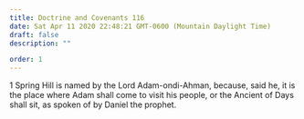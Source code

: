 ```yaml
---
title: Doctrine and Covenants 116
date: Sat Apr 11 2020 22:48:21 GMT-0600 (Mountain Daylight Time)
draft: false
description: ""

order: 1
---
```

    
1 Spring Hill is named by the Lord Adam-ondi-Ahman, because, said he, it is the place where Adam shall come to visit his people, or the Ancient of Days shall sit, as spoken of by Daniel the prophet.

